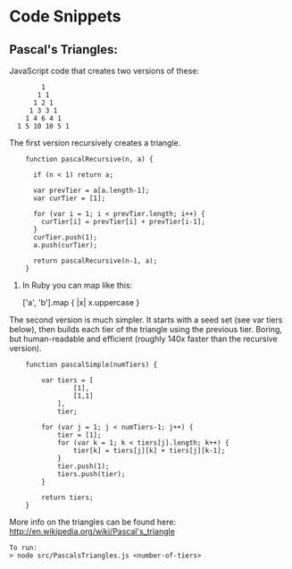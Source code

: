 Code Snippets
===========================

Pascal's Triangles:
---------------------------

JavaScript code that creates two versions of these:

 		    1
 	       1 1
 	      1 2 1
 	     1 3 3 1
 	    1 4 6 4 1
 	  1 5 10 10 5 1

The first version recursively creates a triangle. 

        function pascalRecursive(n, a) {

          if (n < 1) return a;

          var prevTier = a[a.length-1];
          var curTier = [1];

          for (var i = 1; i < prevTier.length; i++) {
            curTier[i] = prevTier[i] + prevTier[i-1];
          }
          curTier.push(1);
          a.push(curTier);

          return pascalRecursive(n-1, a);
        }

1. In Ruby you can map like this:

    ['a', 'b'].map { |x| x.uppercase }

The second version is much simpler. It starts with a seed set (see var tiers below), then builds each tier of the triangle using the previous tier. Boring, but human-readable and efficient (roughly 140x faster than the recursive version).

		function pascalSimple(numTiers) {

			var tiers = [
					[1],
					[1,1]
				],
				tier;

			for (var j = 1; j < numTiers-1; j++) {
				tier = [1];
				for (var k = 1; k < tiers[j].length; k++) {
					tier[k] = tiers[j][k] + tiers[j][k-1];
				}
				tier.push(1);
				tiers.push(tier);
			}

			return tiers;
		}

More info on the triangles can be found here: http://en.wikipedia.org/wiki/Pascal's_triangle

	To run:
	> node src/PascalsTriangles.js <number-of-tiers>